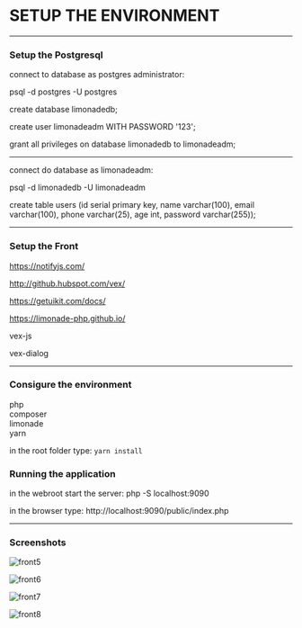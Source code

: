 

# SETUP THE ENVIRONMENT

___

### Setup the Postgresql

connect to database as postgres administrator:

psql -d postgres -U postgres

create database limonadedb;

create user limonadeadm WITH PASSWORD '123';

grant all privileges on database limonadedb to limonadeadm;

___

connect do database as limonadeadm:

psql -d limonadedb -U limonadeadm

create table users (id serial primary key, name varchar(100), email varchar(100), phone varchar(25), age int, password varchar(255));


---

### Setup the Front

https://notifyjs.com/

http://github.hubspot.com/vex/

https://getuikit.com/docs/

https://limonade-php.github.io/

vex-js

vex-dialog


____

### Consigure the environment

php  
composer  
limonade  
yarn  

in the root folder type: `yarn install`

### Running the application

in the webroot start the server: php -S localhost:9090

in the browser type: http://localhost:9090/public/index.php

____

### Screenshots

![front5](https://user-images.githubusercontent.com/32627919/39315520-3af082ae-494d-11e8-8d6a-e862ba732057.PNG)

![front6](https://user-images.githubusercontent.com/32627919/39315521-3b284d38-494d-11e8-81b4-ac73503ddbf8.PNG)

![front7](https://user-images.githubusercontent.com/32627919/39315522-3b4bf210-494d-11e8-8ea4-5b19e4018cdb.PNG)

![front8](https://user-images.githubusercontent.com/32627919/39315523-3b6d6526-494d-11e8-85d3-d14f4852a436.PNG)